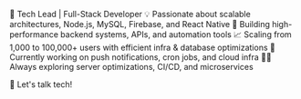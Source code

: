 🚀 Tech Lead | Full-Stack Developer
💡 Passionate about scalable architectures, Node.js, MySQL, Firebase, and React Native
🔧 Building high-performance backend systems, APIs, and automation tools
📈 Scaling from 1,000 to 100,000+ users with efficient infra & database optimizations
📍 Currently working on push notifications, cron jobs, and cloud infra
👨‍💻 Always exploring server optimizations, CI/CD, and microservices

💬 Let's talk tech!
